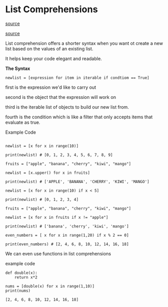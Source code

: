 # List Comprehensions

[source](https://www.pythonforbeginners.com/basics/list-comprehensions-in-python)

[source](https://www.w3schools.com/python/python_lists_comprehension.asp)

List comprehension offers a shorter syntax when you want ot create a new list based on the values of an existing list.

It helps keep your code elegant and readable.

**The Syntax**

`newlist = [expression for item in iterable if condtiom == True]`

first is the expression we'd like to carry out

second is the object that the expression will work on

third is the iterable list of objects to build our new list from.

fourth is the condition which is like a filter that only accepts items that evaluate as true.

Example Code

```

newlist = [x for x in range(10)]

print(newlist) # [0, 1, 2, 3, 4, 5, 6, 7, 8, 9]

fruits = ["apple", "banana", "cherry", "kiwi", "mango"]

newlist = [x.upper() for x in fruits]

print(newlist) # ['APPLE', 'BANANA', 'CHERRY', 'KIWI', 'MANGO']

newlist = [x for x in range(10) if x < 5] 

print(newlist) # [0, 1, 2, 3, 4]

fruits = ["apple", "banana", "cherry", "kiwi", "mango"]

newlist = [x for x in fruits if x != "apple"]

print(newlist) # ['banana', 'cherry', 'kiwi', 'mango']

even_numbers = [ x for x in range(1,20) if x % 2 == 0]

print(even_numbers) # [2, 4, 6, 8, 10, 12, 14, 16, 18]

```

We can even use functions in list comprehensions

example code 

```
def double(x):
    return x*2

nums = [double(x) for x in range(1,10)]
print(nums)

[2, 4, 6, 8, 10, 12, 14, 16, 18]
```
